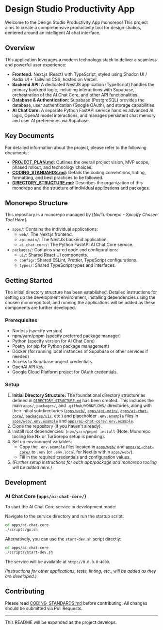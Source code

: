 # Design Studio Productivity App

Welcome to the Design Studio Productivity App monorepo! This project aims to create a comprehensive productivity tool for design studios, centered around an intelligent AI chat interface.

## Overview

This application leverages a modern technology stack to deliver a seamless and powerful user experience:

*   **Frontend:** Next.js (React) with TypeScript, styled using Shadcn UI / Radix UI + Tailwind CSS, hosted on Vercel.
*   **Backend API:** A dedicated NestJS application (TypeScript) handles the primary backend logic, including interactions with Supabase, orchestration of the AI Chat Core, and other API functionalities.
*   **Database & Authentication:** Supabase (PostgreSQL) provides the database, user authentication (Google OAuth), and storage capabilities.
*   **AI Chat Core:** A separate Python FastAPI service handles advanced AI logic, OpenAI model interactions, and manages persistent chat memory and user AI preferences via Supabase.

## Key Documents

For detailed information about the project, please refer to the following documents:

*   **[PROJECT_PLAN.md](PROJECT_PLAN.md):** Outlines the overall project vision, MVP scope, phased rollout, and technology choices.
*   **[CODING_STANDARDS.md](CODING_STANDARDS.md):** Details the coding conventions, linting, formatting, and best practices to be followed.
*   **[DIRECTORY_STRUCTURE.md](DIRECTORY_STRUCTURE.md):** Describes the organization of this monorepo and the structure of individual applications and packages.

## Monorepo Structure

This repository is a monorepo managed by [Nx/Turborepo - *Specify Chosen Tool Here*].

*   `apps/`: Contains the individual applications:
    *   `web/`: The Next.js frontend.
    *   `api-main/`: The NestJS backend application.
    *   `ai-chat-core/`: The Python FastAPI AI Chat Core service.
*   `packages/`: Contains shared code and configurations:
    *   `ui/`: Shared React UI components.
    *   `config/`: Shared ESLint, Prettier, TypeScript configurations.
    *   `types/`: Shared TypeScript types and interfaces.

## Getting Started

The initial directory structure has been established. Detailed instructions for setting up the development environment, installing dependencies using the chosen monorepo tool, and running the applications will be added as these components are further developed.

### Prerequisites

*   Node.js (specify version)
*   npm/yarn/pnpm (specify preferred package manager)
*   Python (specify version for AI Chat Core)
*   Poetry (or pip for Python package management)
*   Docker (for running local instances of Supabase or other services if needed)
*   Access to Supabase project credentials.
*   OpenAI API key.
*   Google Cloud Platform project for OAuth credentials.

### Setup

1.  **Initial Directory Structure:** The foundational directory structure as defined in [`DIRECTORY_STRUCTURE.md`](DIRECTORY_STRUCTURE.md:20) has been created. This includes the main `apps/`, `packages/`, and `.github/WORKFLOWS/` directories, along with their initial subdirectories ([`apps/web/`](apps/web/), [`apps/api-main/`](apps/api-main/), [`apps/ai-chat-core/`](apps/ai-chat-core/), [`packages/ui/`](packages/ui/), etc.) and placeholder `.env.example` files in [`apps/web/.env.example`](apps/web/.env.example:0) and [`apps/ai-chat-core/.env.example`](apps/ai-chat-core/.env.example:0).
2.  Clone the repository (if you haven't already).
3.  Install root dependencies: `[npm/yarn/pnpm] install` (Note: Monorepo tooling like Nx or Turborepo setup is pending).
4.  Set up environment variables:
    *   Copy the `.env.example` files located in [`apps/web/`](apps/web/) and [`apps/ai-chat-core/`](apps/ai-chat-core/) to `.env` (or `.env.local` for Next.js within `apps/web/`).
    *   Fill in the required credentials and configuration values.
5.  *(Further setup instructions for each app/package and monorepo tooling will be added here.)*

## Development

### AI Chat Core (`apps/ai-chat-core/`)

To start the AI Chat Core service in development mode:

Navigate to the service directory and run the startup script:
```bash
cd apps/ai-chat-core
./scripts/go.sh
```
Alternatively, you can use the `start-dev.sh` script directly:
```bash
cd apps/ai-chat-core
./scripts/start-dev.sh
```
The service will be available at `http://0.0.0.0:4000`.

*(Instructions for other applications, tests, linting, etc., will be added as they are developed.)*

## Contributing

Please read [CODING_STANDARDS.md](CODING_STANDARDS.md) before contributing. All changes should be submitted via Pull Requests.

---

This README will be expanded as the project develops.